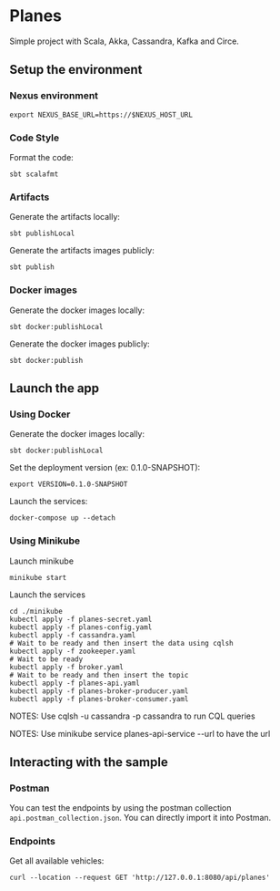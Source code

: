 # Planes

Simple project with Scala, Akka, Cassandra, Kafka and Circe.

## Setup the environment

### Nexus environment

    export NEXUS_BASE_URL=https://$NEXUS_HOST_URL

### Code Style

Format the code:

    sbt scalafmt

### Artifacts

Generate the artifacts locally:

    sbt publishLocal

Generate the artifacts images publicly:

    sbt publish

### Docker images

Generate the docker images locally:

    sbt docker:publishLocal

Generate the docker images publicly:

    sbt docker:publish

## Launch the app

### Using Docker 

Generate the docker images locally:

    sbt docker:publishLocal

Set the deployment version (ex: 0.1.0-SNAPSHOT):

    export VERSION=0.1.0-SNAPSHOT

Launch the services:

    docker-compose up --detach

### Using Minikube

Launch minikube

    minikube start

Launch the services

    cd ./minikube
    kubectl apply -f planes-secret.yaml
    kubectl apply -f planes-config.yaml
    kubectl apply -f cassandra.yaml
    # Wait to be ready and then insert the data using cqlsh
    kubectl apply -f zookeeper.yaml
    # Wait to be ready
    kubectl apply -f broker.yaml
    # Wait to be ready and then insert the topic
    kubectl apply -f planes-api.yaml
    kubectl apply -f planes-broker-producer.yaml
    kubectl apply -f planes-broker-consumer.yaml

NOTES: Use cqlsh -u cassandra -p cassandra to run CQL queries

NOTES: Use minikube service planes-api-service --url to have the url

## Interacting with the sample

### Postman

You can test the endpoints by using the postman collection `api.postman_collection.json`. You can directly import it into Postman.

### Endpoints

Get all available vehicles:

    curl --location --request GET 'http://127.0.0.1:8080/api/planes'
